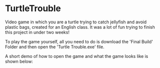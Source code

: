 # TurtleTrouble
Video game in which you are a turtle trying to catch jellyfish and avoid plastic bags, created for an English class. It was a lot of fun trying to finish this project in under two weeks!

To play the game yourself, all you need to do is download the 'Final Build' Folder and then open the 'Turtle Trouble.exe' file.

A short demo of how to open the game and what the game looks like is shown below:
